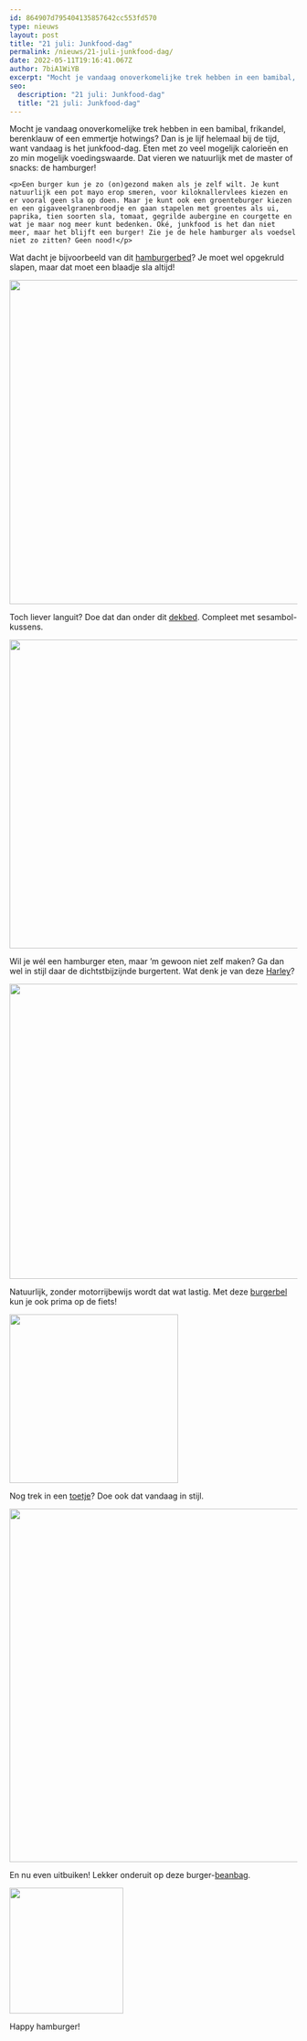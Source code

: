 ```yaml
---
id: 864907d795404135857642cc553fd570
type: nieuws
layout: post
title: "21 juli: Junkfood-dag"
permalink: /nieuws/21-juli-junkfood-dag/
date: 2022-05-11T19:16:41.067Z
author: 7biA1WiYB
excerpt: "Mocht je vandaag onoverkomelijke trek hebben in een bamibal, frikandel, berenklauw of een emmertje hotwings? Dan is je lijf helemaal bij de tijd, want vandaag is het junkfood-dag. Eten met zo veel mogelijk calorieën en zo min mogelijk voedingswaarde. Dat vieren we natuurlijk met de master of snacks: de hamburger!  "
seo:
  description: "21 juli: Junkfood-dag"
  title: "21 juli: Junkfood-dag"
---
```

Mocht je vandaag onoverkomelijke trek hebben in een bamibal, frikandel, berenklauw of een emmertje hotwings? Dan is je lijf helemaal bij de tijd, want vandaag is het junkfood-dag. Eten met zo veel mogelijk calorieën en zo min mogelijk voedingswaarde. Dat vieren we natuurlijk met de master of snacks: de hamburger!  

    <p>Een burger kun je zo (on)gezond maken als je zelf wilt. Je kunt natuurlijk een pot mayo erop smeren, voor kiloknallervlees kiezen en er vooral geen sla op doen. Maar je kunt ook een groenteburger kiezen en een gigaveelgranenbroodje en gaan stapelen met groentes als ui, paprika, tien soorten sla, tomaat, gegrilde aubergine en courgette en wat je maar nog meer kunt bedenken. Oké, junkfood is het dan niet meer, maar het blijft een burger! Zie je de hele hamburger als voedsel niet zo zitten? Geen nood!</p>
<p>Wat dacht je bijvoorbeeld van dit <a href="http://www.hamburgerbed.com/">hamburgerbed</a>? Je moet wel opgekruld slapen, maar dat moet een blaadje sla altijd!<br><div class="media media-element-container media-default"><div id="file-5186" class="file file-image file-image-jpeg">

        
  
  <div class="content">
    <img height="403" width="604" style="width: 850px; height: 567px;" class="media-element file-default" src="https://original.sevendays.nl/sites/default/files/hamburger_bed.jpg" alt="">  </div>

  
</div>
</div>
<p>Toch liever languit? Doe dat dan onder dit <a href="http://ebowstore.bigcartel.com/product/hamburger-bedding">dekbed</a>. Compleet met sesambol-kussens.<div class="media media-element-container media-default"><div id="file-5187" class="file file-image file-image-jpeg">

        
  
  <div class="content">
    <img height="540" width="960" class="media-element file-default" src="https://original.sevendays.nl/sites/default/files/burger2.jpg" alt="">  </div>

  
</div>
</div>
<p>Wil je wél een hamburger eten, maar ’m gewoon niet zelf maken? Ga dan wel in stijl daar de dichtstbijzijnde burgertent. Wat denk je van deze <a href="http://www.burgerweb.com/museum/harley/">Harley</a>?<br><div class="media media-element-container media-default"><div id="file-5195" class="file file-image file-image-jpeg">

        
  
  <div class="content">
    <img height="435" width="717" style="width: 851px; height: 516px;" class="media-element file-default" src="https://original.sevendays.nl/sites/default/files/Hamburger-Harley_Main-Street-e1416234980683.jpg" alt="">  </div>

  
</div>
</div>
<p>Natuurlijk, zonder motorrijbewijs wordt dat wat lastig. Met deze <a href="http://www.jvw.nl/fietsen-fietsaccessoires-c-641_4009/fietsbel-hamburger-p-54108">burgerbel </a>kun je ook prima op de fiets!<br><div class="media media-element-container media-default"><div id="file-5189" class="file file-image file-image-jpeg">

        
  
  <div class="content">
    <img height="295" width="295" class="media-element file-default" src="https://original.sevendays.nl/sites/default/files/Hamburger_6.jpg" alt="">  </div>

  
</div>
</div>
<p>Nog trek in een <a href="http://www.laurasbakery.nl/hamburger-cupcakes/">toetje</a>? Doe ook dat vandaag in stijl.<br><div class="media media-element-container media-default"><div id="file-5190" class="file file-image file-image-jpeg">

        
  
  <div class="content">
    <img height="436" width="600" style="width: 850px; height: 618px;" class="media-element file-default" src="https://original.sevendays.nl/sites/default/files/hamburger-cupcakes-1a.jpg" alt="">  </div>

  
</div>
</div>
<p>En nu even uitbuiken! Lekker onderuit op deze burger-<a href="http://www.formengifts.com/hamburger-beanbag/">beanbag</a>.<br><div class="media media-element-container media-teaser"><div id="file-5191" class="file file-image file-image-jpeg">

        
  
  <div class="content">
    <a href="/files/hamburger-bean-bagjpg"><img height="220" width="199" class="media-element file-teaser" src="https://original.sevendays.nl/sites/default/files/styles/medium/public/hamburger-bean-bag.jpg?itok=g4VxxI2k" alt=""></a>  </div>

  
</div>
</div>
<p>Happy hamburger!</p>  
